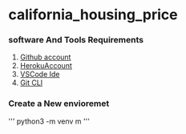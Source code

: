 # california_housing_price

### software And Tools Requirements

1. [Github account](https://github.com)
2. [HerokuAccount](https://heroku.com)
3. [VSCode Ide](https://code.visualstudio.com/)
4. [Git CLI](https://git-scm.com/book/en/v2/)


### Create a New envioremet

'''
python3 -m venv m
'''